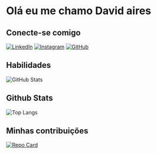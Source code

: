 # Olá eu me chamo David aires

## Conecte-se comigo
[![LinkedIn](https://img.shields.io/badge/LinkedIn-0077B5?style=for-the-badge&logo=linkedin&logoColor=white)](https://www.linkedin.com/in/david-farias-69a8b3294?lipi=urn%3Ali%3Apage%3Ad_flagship3_profile_view_base_contact_details%3BeiD9%2B0NIQWKXCoRVPIYIxw%3D%3D/)
[![Instagram](https://img.shields.io/badge/-Instagram-%23E4405F?style=for-the-badge&logo=instagram&logoColor=white)](https://www.instagram.com/Davidairess/)
[![GitHub](https://img.shields.io/badge/GitHub-100000?style=for-the-badge&logo=github&logoColor=white)](https://github.com/davidaires)
## Habilidades
![GitHub Stats](https://github-readme-stats.vercel.app/api?username=SEUUSERNAME&theme=transparent&bg_color=000&border_color=30A3DC&show_icons=true&icon_color=30A3DC&title_color=E94D5F&text_color=FFF)

## Github Stats
![Top Langs](https://github-readme-stats-git-masterrstaa-rickstaa.vercel.app/api/top-langs/?username=davidaires&bg_color=000&border_color=30A3DC&title_color=E94D5F&text_color=FFF)

## Minhas contribuições
[![Repo Card](https://github-readme-stats.vercel.app/api/pin/?username=Davidaires&repo=davidaires&bg_color=000&border_color=30A3DC&show_icons=true&icon_color=30A3DC&title_color=E94D5F&text_color=FFF)](https://github.com/Davidaires/dio-lab-open-source)
